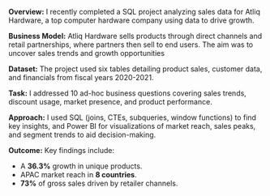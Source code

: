 **Overview:**
I recently completed a SQL project analyzing sales data for Atliq Hardware, a top computer hardware company using data to drive growth.

**Business Model:**
Atliq Hardware sells products through direct channels and retail partnerships, where partners then sell to end users. The aim was to uncover sales trends and growth opportunities

**Dataset:**
The project used six tables detailing product sales, customer data, and financials from fiscal years 2020-2021.

**Task:**
I addressed 10 ad-hoc business questions covering sales trends, discount usage, market presence, and product performance.

**Approach:**
I used SQL (joins, CTEs, subqueries, window functions) to find key insights, and Power BI for visualizations of market reach, sales peaks, and segment trends to aid decision-making.


**Outcome:** 
Key findings include:
- A **36.3%** growth in unique products.
- APAC market reach in **8 countries**.
- **73%** of gross sales driven by retailer channels.
